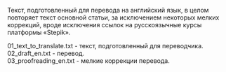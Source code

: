 Текст, подготовленный для перевода на английский язык, в целом повторяет текст основной статьи, за исключением некоторых мелких коррекций, вроде исключения ссылок на русскоязычные курсы платформы «Stepik».  

01_text_to_translate.txt - текст, подготовленный для переводчика.  
02_draft_en.txt - перевод.  
03_proofreading_en.txt - мелкие коррекции перевода.  